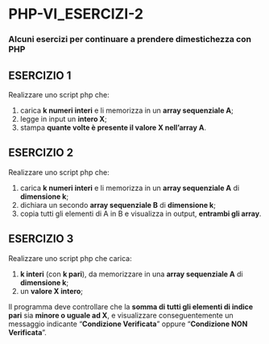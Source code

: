 # PHP-VI_ESERCIZI-2
### Alcuni esercizi per continuare a prendere dimestichezza con PHP

## ESERCIZIO 1
Realizzare uno script php che:
1. carica <b>k numeri interi</b> e li memorizza in un <b>array sequenziale A</b>;
2. legge in input un <b>intero X</b>;
3. stampa <b>quante volte è presente il valore X nell’array A</b>.

## ESERCIZIO 2
Realizzare uno script php che:
1. carica <b>k numeri interi</b> e li memorizza in un <b>array sequenziale A</b> di <b>dimensione k</b>;
2. dichiara un secondo <b>array sequenziale B</b> di <b>dimensione k</b>;
3. copia tutti gli elementi di A in B e visualizza in output, <b>entrambi gli array</b>.

## ESERCIZIO 3
Realizzare uno script php che carica:
1. <b>k interi</b> (con <b>k pari</b>), da memorizzare in una <b>array sequenziale A</b> di <b>dimensione k</b>;
2. un <b>valore X intero</b>;

Il programma deve controllare che la <b>somma di tutti gli elementi di indice pari</b> sia <b>minore o uguale ad X</b>, e visualizzare conseguentemente un messaggio indicante “<b>Condizione Verificata</b>” oppure “<b>Condizione NON Verificata</b>”.
